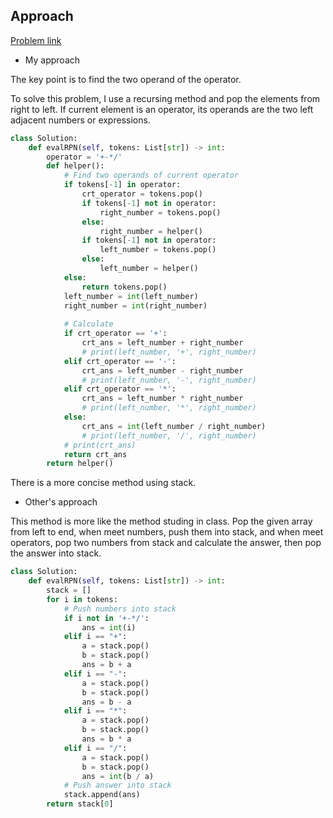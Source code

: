 ## Approach

[Problem link](https://leetcode.com/problems/evaluate-reverse-polish-notation/)

- My approach

The key point is to find the two operand of the operator.

To solve this problem, I use a recursing method and pop the elements from right to left. If current element is an operator, its operands 
are the two left adjacent numbers or expressions.

```python
class Solution:
    def evalRPN(self, tokens: List[str]) -> int:
        operator = '+-*/'
        def helper():
            # Find two operands of current operator
            if tokens[-1] in operator:
                crt_operator = tokens.pop()
                if tokens[-1] not in operator:
                    right_number = tokens.pop()
                else:
                    right_number = helper()
                if tokens[-1] not in operator:
                    left_number = tokens.pop()
                else:
                    left_number = helper()
            else:
                return tokens.pop()
            left_number = int(left_number)
            right_number = int(right_number)
            
            # Calculate
            if crt_operator == '+':
                crt_ans = left_number + right_number
                # print(left_number, '+', right_number)
            elif crt_operator == '-':
                crt_ans = left_number - right_number
                # print(left_number, '-', right_number)
            elif crt_operator == '*':
                crt_ans = left_number * right_number
                # print(left_number, '*', right_number)
            else:
                crt_ans = int(left_number / right_number)
                # print(left_number, '/', right_number)
            # print(crt_ans)
            return crt_ans
        return helper()   
```

There is a more concise method using stack.

- Other's approach

This method is more like the method studing in class. Pop the given array from left to end, when meet numbers, push them into stack, 
and when meet operators, pop two numbers from stack and calculate the answer, then pop the answer into stack.

```python
class Solution:
    def evalRPN(self, tokens: List[str]) -> int:
        stack = []
        for i in tokens:
            # Push numbers into stack
            if i not in '+-*/':
                ans = int(i)
            elif i == "+":
                a = stack.pop()
                b = stack.pop()
                ans = b + a
            elif i == "-":
                a = stack.pop()
                b = stack.pop()
                ans = b - a
            elif i == "*":
                a = stack.pop()
                b = stack.pop()
                ans = b * a
            elif i == "/":
                a = stack.pop()
                b = stack.pop()
                ans = int(b / a)
            # Push answer into stack
            stack.append(ans)
        return stack[0]
```
